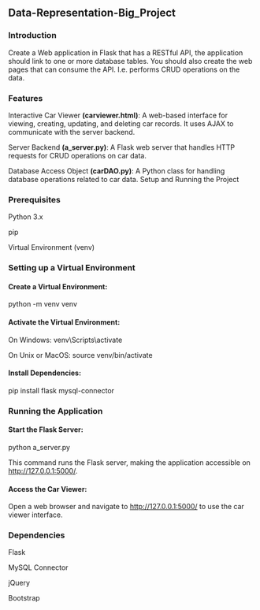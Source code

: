 ## Data-Representation-Big_Project


### Introduction

Create a Web application in Flask that has a RESTful API, the application
should link to one or more database tables.
You should also create the web pages that can consume the API. I.e. performs
CRUD operations on the data.

### Features

Interactive Car Viewer **(carviewer.html)**: A web-based interface for viewing, creating, updating, and deleting car records. It uses AJAX to communicate with the server backend.

Server Backend **(a_server.py)**: A Flask web server that handles HTTP requests for CRUD operations on car data.

Database Access Object **(carDAO.py)**: A Python class for handling database operations related to car data.
Setup and Running the Project


### Prerequisites

Python 3.x

pip

Virtual Environment (venv)

### Setting up a Virtual Environment

#### Create a Virtual Environment:

python -m venv venv

#### Activate the Virtual Environment: 

On Windows: venv\Scripts\activate

On Unix or MacOS: source venv/bin/activate

#### Install Dependencies:

pip install flask mysql-connector

### Running the Application

#### Start the Flask Server:

python a_server.py

This command runs the Flask server, making the application accessible on http://127.0.0.1:5000/.

#### Access the Car Viewer:
Open a web browser and navigate to http://127.0.0.1:5000/ to use the car viewer interface.

### Dependencies

Flask

MySQL Connector

jQuery

Bootstrap

